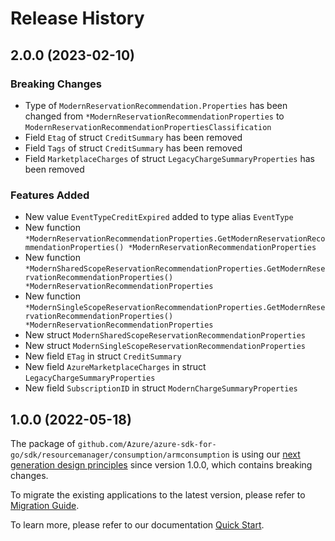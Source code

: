 # Release History

## 2.0.0 (2023-02-10)
### Breaking Changes

- Type of `ModernReservationRecommendation.Properties` has been changed from `*ModernReservationRecommendationProperties` to `ModernReservationRecommendationPropertiesClassification`
- Field `Etag` of struct `CreditSummary` has been removed
- Field `Tags` of struct `CreditSummary` has been removed
- Field `MarketplaceCharges` of struct `LegacyChargeSummaryProperties` has been removed

### Features Added

- New value `EventTypeCreditExpired` added to type alias `EventType`
- New function `*ModernReservationRecommendationProperties.GetModernReservationRecommendationProperties() *ModernReservationRecommendationProperties`
- New function `*ModernSharedScopeReservationRecommendationProperties.GetModernReservationRecommendationProperties() *ModernReservationRecommendationProperties`
- New function `*ModernSingleScopeReservationRecommendationProperties.GetModernReservationRecommendationProperties() *ModernReservationRecommendationProperties`
- New struct `ModernSharedScopeReservationRecommendationProperties`
- New struct `ModernSingleScopeReservationRecommendationProperties`
- New field `ETag` in struct `CreditSummary`
- New field `AzureMarketplaceCharges` in struct `LegacyChargeSummaryProperties`
- New field `SubscriptionID` in struct `ModernChargeSummaryProperties`


## 1.0.0 (2022-05-18)

The package of `github.com/Azure/azure-sdk-for-go/sdk/resourcemanager/consumption/armconsumption` is using our [next generation design principles](https://azure.github.io/azure-sdk/general_introduction.html) since version 1.0.0, which contains breaking changes.

To migrate the existing applications to the latest version, please refer to [Migration Guide](https://aka.ms/azsdk/go/mgmt/migration).

To learn more, please refer to our documentation [Quick Start](https://aka.ms/azsdk/go/mgmt).